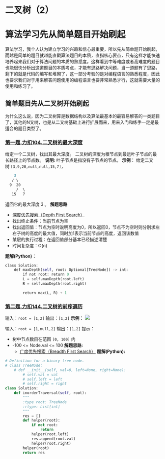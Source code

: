 # 二叉树（2）

# 算法学习先从简单题目开始刷起
算法学习，我个人认为建立学习的兴趣和信心最重要，所以先从简单题开始刷起，而越是简单的题目就越能直戳算法题目的本质，直指核心要点，只有这样才能快速培养起来我们对于算法问题的本质的熟悉度，这样看到中等难度或者高难度的题目也能很快分析出这道题目的本质考点，才能有思路解决问题，当一道题有了思路，剩下的就是代码的编写和堆砌了，这一部分考验的是对编程语言的熟悉程度，因此也要求我们对于用来解答问题使用的编程语言也要非常熟悉才行，这就需要大量的使用和练习了。
## 简单题目先从二叉树开始刷起
为什么这么说，因为二叉树算是数据结构以及算法最基本的最容易解答的一类题目了，其他的N叉树，也是从二叉树基础上进行扩展而来，用来入门和练手一定是最适合的题目类型了。

### [第一题.力扣104.二叉树的最大深度](https://leetcode.cn/problems/maximum-depth-of-binary-tree/)
给定一个二叉树，找出其最大深度。
二叉树的深度为根节点到最远叶子节点的最长路径上的节点数。
**说明:** 叶子节点是指没有子节点的节点。
**示例：**
给定二叉树 `[3,9,20,null,null,15,7]`，
```MarkDown
    3
   / \
  9  20
     /  \
   15   7
```
返回它的最大深度 3 。
**解题思路**
-   [深度优先搜索（Depth First Search）](http://data.biancheng.net/view/325.html)
-   找出终止条件：当前节点为空
-   找出返回值：节点为空时说明高度为0，所以返回0，节点不为空时则分别求左右子树的高度的最大值，同时加1表示当前节点的高度，返回该数值
-   某层的执行过程：在返回值部分基本已经描述清楚
-   时间复杂度：O(n)
<!--more-->
**题解(Python)：**
```Python
class Solution:
    def maxDepth(self, root: Optional[TreeNode]) -> int:
        if not root: return 0
        L = self.maxDepth(root.left)
        R = self.maxDepth(root.right)
        
        return max(L, R) + 1
```

### [第二题.力扣144.二叉树的前序遍历](https://leetcode.cn/problems/binary-tree-preorder-traversal/)
输入：`root = [1,2]` 输出：`[1,2]`
**示例：**
![](https://assets.leetcode.com/uploads/2020/09/15/inorder_1.jpg)

输入：`root = [1,null,2]` 
输出：`[1,2]`
提示：
-   树中节点数目在范围 `[0, 100]` 内
-   -100 <= Node.val <= 100
**解题思路:**
	-    [广度优先搜索（Breadth First Search）](http://data.biancheng.net/view/326.html)
**题解(Python):**
```Python
# Definition for a binary tree node. 
# class TreeNode: 
	# def __init__(self, val=0, left=None, right=None): 
		# self.val = val 
		# self.left = left 
		# self.right = right 
class Solution:
    def inorderTraversal(self, root):
        """
        :type root: TreeNode
        :rtype: List[int]
        """
        res = []
        def helper(root):
            if not root:
                return 
            helper(root.left)
            res.append(root.val)
            helper(root.right)
        helper(root)
        return res
```


